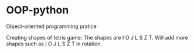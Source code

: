 # OOP-python
Object-oriented programming pratice 

Creating shapes of tetris game: The shapes are I O J L S Z T. 
Will add more shapes such as I O J L S Z T in rotation. 
